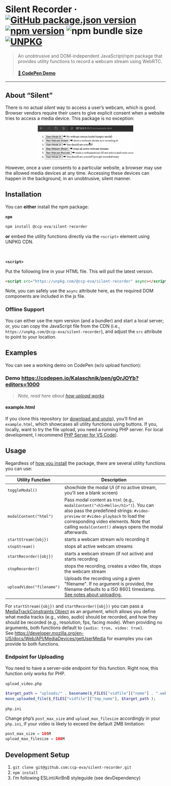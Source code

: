 # Silent Recorder &middot; [![GitHub package.json version](https://img.shields.io/github/package-json/v/ccp-eva/silent-recorder?label=GitHub%20version)](https://github.com/ccp-eva/silent-recorder/blob/master/package.json) [![npm version](https://img.shields.io/npm/v/@ccp-eva/silent-recorder?label=npm%20version)](https://www.npmjs.com/package/@ccp-eva/silent-recorder) ![npm bundle size](https://img.shields.io/bundlephobia/minzip/@ccp-eva/silent-recorder) [![UNPKG](https://img.shields.io/badge/unpkg-latest-green.svg)](https://unpkg.com/@ccp-eva/silent-recorder)

> An unobtrusive and DOM-independent JavaScript/npm package that provides utility functions to record a webcam stream using WebRTC.
>
> #### [🚀 CodePen Demo](https://codepen.io/Kalaschnik/pen/gOrJOYb?editors=1000)

---

## About “Silent”

There is no actual _silent_ way to access a user’s webcam, which is good. Browser vendors require their users to give explicit consent when a website tries to access a media device. This package is no exception:

<p align="center">
  <img src="./docs/sr.gif" width="300px">
</p>

However, once a user consents to a particular website, a browser may use the allowed media devices at any time. Accessing these devices can happen in the background, in an unobtrusive, silent manner.

## Installation

You can **either** install the npm package:

**`npm`**

```javascript
npm install @ccp-eva/silent-recorder
```

**or** embed the utility functions directly via the `<script>` element using UNPKG CDN.

<br>

**`<script>`**

Put the following line in your HTML file. This will pull the latest version.

```html
<script src="https://unpkg.com/@ccp-eva/silent-recorder" async></script>
```

Note, you can safely use the `async` attribute here, as the required DOM components are included in the js file.

### Offline Support

You can either use the npm version (and a bundler) and start a local server; or, you can copy the JavaScript file from the CDN (i.e., `https://unpkg.com/@ccp-eva/silent-recorder`), and adjust the `src` attribute to point to your location.

## Examples

You can see a working demo on CodePen (w/o upload function):

### **Demo** https://codepen.io/Kalaschnik/pen/gOrJOYb?editors=1000

> _Note, read here about [how upload works](#endpoint-for-uploading)_

#### example.html

If you clone this repository (or [download and unzip](https://github.com/ccp-eva/silent-recorder/archive/master.zip)), you’ll find an `example.html`, which showcases all utility functions using buttons. If you, locally, want to try the file upload, you need a running PHP server. For local development, I recommend [PHP Server for VS Code](https://marketplace.visualstudio.com/items?itemName=brapifra.phpserver)).

## Usage

Regardless of [how you install](#installation) the package, there are several utility functions you can use:

| Utility Function          | Description                                                                                                                                                                                                                                                            |
| ------------------------- | ---------------------------------------------------------------------------------------------------------------------------------------------------------------------------------------------------------------------------------------------------------------------- |
| `toggleModal()`           | show/hide the modal UI (if no active stream, you’ll see a blank screen)                                                                                                                                                                                                |
| `modalContent("html")`    | Pass modal content as `html` (e.g., `modalContent("<h1>Hello</h1>")`). You can also pass the predefined strings: `#video-preview` or `#video-playback` to load the corresponding video elements. Note that calling `modalContent()` always opens the modal afterwards. |
| `startStream({obj})`      | starts a webcam stream w/o recording it                                                                                                                                                                                                                                |
| `stopStream()`            | stops all active webcam streams                                                                                                                                                                                                                                        |
| `startRecorder({obj})`    | starts a webcam stream (if not active) and starts recording                                                                                                                                                                                                            |
| `stopRecorder()`          | stops the recording, creates a video file, stops the webcam stream                                                                                                                                                                                                     |
| `uploadVideo("filename")` | Uploads the recording using a given "filename". If no argument is provided, the filename defaults to a ISO 8601 timestamp. [See notes about uploading.](#endpoint-for-uploading)                                                                                       |

For `startStream({obj})` and `startRecorder({obj})` you can pass a [MediaTrackConstraints Object](https://developer.mozilla.org/en-US/docs/Web/API/MediaTrackConstraints) as an argument, which allows you define what media tracks (e.g., video, audio) should be recorded, and how they should be recorded (e.g., resolution, fps, facing mode). When providing no arguments, both functions default to `{audio: true, video: true}`.  
See https://developer.mozilla.org/en-US/docs/Web/API/MediaDevices/getUserMedia for examples you can provide to both functions.

### Endpoint for Uploading

You need to have a server-side endpoint for this function. Right now, this function only works for PHP.

`upload_video.php`

```php
$target_path = "uploads/" . basename($_FILES["vidfile"]["name"] . ".webm");
move_uploaded_file($_FILES["vidfile"]["tmp_name"], $target_path );
```

`php.ini`

Change php’s `post_max_size` and `upload_max_filesize` accordingly in your `php.ini`, if your video is likely to exceed the default 2MB limitation:

```php
post_max_size = 105M
upload_max_filesize = 100M
```

## Development Setup

1. `git clone git@github.com:ccp-eva/silent-recorder.git`
2. `npm install`
3. I’m following ESLint/AirBnB styleguide (see devDependency)
